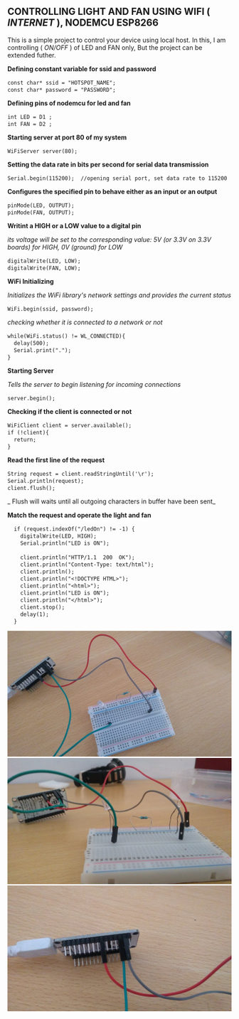 ## CONTROLLING LIGHT AND FAN USING WIFI ( _INTERNET_ ), NODEMCU ESP8266
This is a simple project to control your device using local host. 
In this, I am controlling ( _ON/OFF_ ) of LED and FAN only, But the project can be 
extended futher.

**Defining constant variable for ssid and password**
```
const char* ssid = "HOTSPOT_NAME";
const char* password = "PASSWORD";
```

**Defining pins of nodemcu for led and fan**
```
int LED = D1 ;
int FAN = D2 ;
```
**Starting server at port 80 of my system**
```
WiFiServer server(80); 
```
**Setting the data rate in bits per second for serial data transmission**
```
Serial.begin(115200);  //opening serial port, set data rate to 115200
```
 **Configures the specified pin to behave either as an input or an output**
 ```
 pinMode(LED, OUTPUT);
 pinMode(FAN, OUTPUT);
 ```
 
 **Writint a HIGH or a LOW value to a digital pin**
 
 _its voltage will be set to the corresponding value: 5V (or 3.3V on 3.3V boards) for HIGH, 0V (ground) for LOW_
 ```
 digitalWrite(LED, LOW);
 digitalWrite(FAN, LOW);
 ```

**WiFi Initializing**

_Initializes the WiFi library's network settings and provides the current status_
```
WiFi.begin(ssid, password);
```

_checking whether it is connected to a network or not_
```
while(WiFi.status() != WL_CONNECTED){
  delay(500);
  Serial.print(".");
}
```

**Starting Server**

_Tells the server to begin listening for incoming connections_
```
server.begin();
```

**Checking if the client is connected or not**
```
WiFiClient client = server.available();
if (!client){
  return;
}
```

**Read the first line of the request**
```
String request = client.readStringUntil('\r');
Serial.println(request);
client.flush();
```
_ Flush will waits until all outgoing characters in buffer have been sent_


**Match the request and operate the light and fan**

```
  if (request.indexOf("/ledOn") != -1) {
    digitalWrite(LED, HIGH);
    Serial.println("LED is ON");

    client.println("HTTP/1.1  200  OK");
    client.println("Content-Type: text/html");
    client.println();
    client.println("<!DOCTYPE HTML>");
    client.println("<html>");
    client.println("LED is ON");
    client.println("</html>");
    client.stop();
    delay(1);
  }
```

![Screenshot](https://github.com/Ronney31/IOT/blob/master/controlling_led_fan_using_wifi/pic%201.JPEG)
![Screenshot](https://github.com/Ronney31/IOT/blob/master/controlling_led_fan_using_wifi/pic%202.JPEG)
![Screenshot](https://github.com/Ronney31/IOT/blob/master/controlling_led_fan_using_wifi/pic%203.JPEG)
